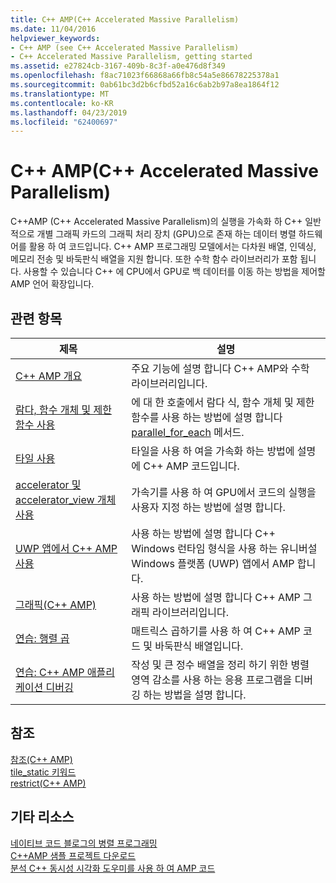 ```yaml
---
title: C++ AMP(C++ Accelerated Massive Parallelism)
ms.date: 11/04/2016
helpviewer_keywords:
- C++ AMP (see C++ Accelerated Massive Parallelism)
- C++ Accelerated Massive Parallelism, getting started
ms.assetid: e27824cb-3167-409b-8c3f-a0e476d8f349
ms.openlocfilehash: f8ac71023f66868a66fb8c54a5e86678225378a1
ms.sourcegitcommit: 0ab61bc3d2b6cfbd52a16c6ab2b97a8ea1864f12
ms.translationtype: MT
ms.contentlocale: ko-KR
ms.lasthandoff: 04/23/2019
ms.locfileid: "62400697"
---
```

# <a name="c-amp-c-accelerated-massive-parallelism"></a>C++ AMP(C++ Accelerated Massive Parallelism)

C++AMP (C++ Accelerated Massive Parallelism)의 실행을 가속화 하 C++ 일반적으로 개별 그래픽 카드의 그래픽 처리 장치 (GPU)으로 존재 하는 데이터 병렬 하드웨어를 활용 하 여 코드입니다. C++ AMP 프로그래밍 모델에서는 다차원 배열, 인덱싱, 메모리 전송 및 바둑판식 배열을 지원 합니다. 또한 수학 함수 라이브러리가 포함 됩니다. 사용할 수 있습니다 C++ 에 CPU에서 GPU로 백 데이터를 이동 하는 방법을 제어할 AMP 언어 확장입니다.

## <a name="related-topics"></a>관련 항목

|제목|설명|
|-----------|-----------------|
|[C++ AMP 개요](../../parallel/amp/cpp-amp-overview.md)|주요 기능에 설명 합니다 C++ AMP와 수학 라이브러리입니다.|
|[람다, 함수 개체 및 제한 함수 사용](../../parallel/amp/using-lambdas-function-objects-and-restricted-functions.md)|에 대 한 호출에서 람다 식, 함수 개체 및 제한 함수를 사용 하는 방법에 설명 합니다 [parallel_for_each](reference/concurrency-namespace-functions-amp.md#parallel_for_each) 메서드.|
|[타일 사용](../../parallel/amp/using-tiles.md)|타일을 사용 하 여을 가속화 하는 방법에 설명에 C++ AMP 코드입니다.|
|[accelerator 및 accelerator_view 개체 사용](../../parallel/amp/using-accelerator-and-accelerator-view-objects.md)|가속기를 사용 하 여 GPU에서 코드의 실행을 사용자 지정 하는 방법에 설명 합니다.|
|[UWP 앱에서 C++ AMP 사용](../../parallel/amp/using-cpp-amp-in-windows-store-apps.md)|사용 하는 방법에 설명 합니다 C++ Windows 런타임 형식을 사용 하는 유니버설 Windows 플랫폼 (UWP) 앱에서 AMP 합니다.|
|[그래픽(C++ AMP)](../../parallel/amp/graphics-cpp-amp.md)|사용 하는 방법에 설명 합니다 C++ AMP 그래픽 라이브러리입니다.|
|[연습: 행렬 곱](../../parallel/amp/walkthrough-matrix-multiplication.md)|매트릭스 곱하기를 사용 하 여 C++ AMP 코드 및 바둑판식 배열입니다.|
|[연습: C++ AMP 애플리케이션 디버깅](../../parallel/amp/walkthrough-debugging-a-cpp-amp-application.md)|작성 및 큰 정수 배열을 정리 하기 위한 병렬 영역 감소를 사용 하는 응용 프로그램을 디버깅 하는 방법을 설명 합니다.|

## <a name="reference"></a>참조

[참조(C++ AMP)](../../parallel/amp/reference/reference-cpp-amp.md)<br/>
[tile_static 키워드](../../cpp/tile-static-keyword.md)<br/>
[restrict(C++ AMP)](../../cpp/restrict-cpp-amp.md)

## <a name="other-resources"></a>기타 리소스

[네이티브 코드 블로그의 병렬 프로그래밍](http://go.microsoft.com/fwlink/p/?linkid=238472)<br/>
[C++AMP 샘플 프로젝트 다운로드](http://go.microsoft.com/fwlink/p/?linkid=248508)<br/>
[분석 C++ 동시성 시각화 도우미를 사용 하 여 AMP 코드](https://blogs.msdn.microsoft.com/nativeconcurrency/2012/03/09/analyzing-c-amp-code-with-the-concurrency-visualizer/)